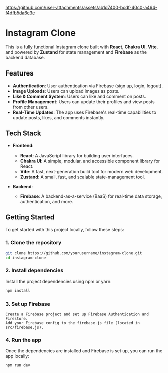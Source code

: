 


https://github.com/user-attachments/assets/ab1d7400-bcdf-40c0-a464-f4dfb5da6c3e



# Instagram Clone

This is a fully functional Instagram clone built with **React**, **Chakra UI**, **Vite**, and powered by **Zustand** for state management and **Firebase** as the backend database.

## Features

- **Authentication**: User authentication via Firebase (sign up, login, logout).
- **Image Uploads**: Users can upload images as posts.
- **Like & Comment System**: Users can like and comment on posts.
- **Profile Management**: Users can update their profiles and view posts from other users.
- **Real-Time Updates**: The app uses Firebase's real-time capabilities to update posts, likes, and comments instantly.

## Tech Stack

- **Frontend**:
  - **React**: A JavaScript library for building user interfaces.
  - **Chakra UI**: A simple, modular, and accessible component library for React.
  - **Vite**: A fast, next-generation build tool for modern web development.
  - **Zustand**: A small, fast, and scalable state-management tool.

- **Backend**:
  - **Firebase**: A backend-as-a-service (BaaS) for real-time data storage, authentication, and more.

## Getting Started

To get started with this project locally, follow these steps:

### 1. Clone the repository

```bash
git clone https://github.com/yourusername/instagram-clone.git
cd instagram-clone
```
### 2. Install dependencies

Install the project dependencies using npm or yarn:
```bash
npm install
```

### 3. Set up Firebase
    Create a Firebase project and set up Firebase Authentication and Firestore.
    Add your Firebase config to the firebase.js file (located in src/firebase.js).
### 4. Run the app

Once the dependencies are installed and Firebase is set up, you can run the app locally:

```bash
npm run dev
```

